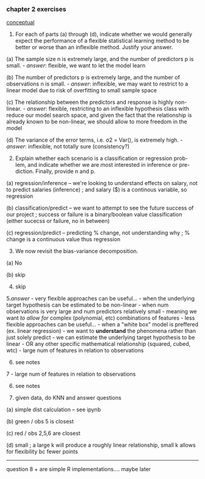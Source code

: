 
### chapter 2 exercises 

<u>conceptual</u>



1. For each of parts (a) through (d), indicate whether we would generally
expect the performance of a flexible statistical learning method to be
better or worse than an inflexible method. Justify your answer.


(a) The sample size n is extremely large, and the number of predictors p is small. 
	- *answer*: flexible, we want to let the model learn 


(b) The number of predictors p is extremely large, and the number
of observations n is small. 
	- *answer*: inflexible, we may want to restrict to a linear model due to risk of overfitting to small sample space 


(c) The relationship between the predictors and response is highly
non-linear.
	- *answer*: flexible, restricting to an inflexible hypothesis class with reduce our model search space, and given the fact that the relationship is already known to be non-linear, we should allow to more freedom in the model 


(d) The variance of the error terms, i.e. σ2 = Var(), is extremely
high. 
	- *answer*: inflexible, not totally sure (consistency?) 

 

2. Explain whether each scenario is a classification or regression prob- lem, and indicate whether we are most interested in inference or pre- diction. Finally, provide n and p. 

(a) regression/inference – we're looking to understand effects on salary, not to predict salaries (inference) ; and salary ($) is a continous variable, so regression  

(b) classification/predict – we want to attempt to see the future success of our project ; success or failure is a binary/boolean value classification (either sucecss or failure, no in between) 

(c) regression/predict – predicting % change, not understanding why ; % change is a continuous value thus regression 


3. We now revisit the bias-variance decomposition. 

(a) No 

(b) skip 

4. skip 

5.*answer* 
	-  very flexible approaches can be useful... 
		- when the underlying target hypothesis can be estimated to be non-linear
		- when num observations is very large and num predictors relatively small 
			- meaning we want *to allow for* complex (polynomial, etc) combinations of features 
	- less flexible approaches can be useful... 
		- when a "white box" model is preffered (ex. linear regression) 
			- we want to **understand** the phenomena rather than just solely predict 
		- we can estimate the underlying target hypothesis to be linear 
			- OR any other specific mathematical  relationship (squared, cubed, wtc) 
		- large num of features in relation to observations  

6. see notes 

7		- large num of features in relation to observations  

6. see notes 

7. given data, do KNN and answer questions 

(a) simple dist calculation – see ipynb 

(b) green / obs 5 is closest 

(c) red / obs 2,5,6 are closest 

(d) small ; a large k will produce a roughly linear relationship, small k allows for flexibility bc fewer points


---- 

question 8 + are simple R implementations.... maybe later 

  
